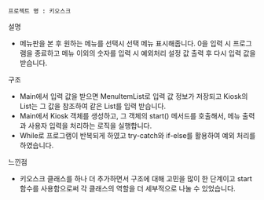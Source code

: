     프로젝트 명 : 키오스크

설명
- 메뉴판을 본 후 원하는 메뉴를 선택시 선택 메뉴 표시해줍니다.
  0을 입력 시 프로그램을 종료하고 메뉴 이외의 숫자를 입력 시 예외처리 설정 값 출력 후 다시 입력 값을 받습니다.

구조
- Main에서 입력 값을 받으면 MenuItemList로 입력 값 정보가 저장되고 Kiosk의 List는 그 값을 참조하여 같은 List를 입력 받습니다.
- Main에서 Kiosk 객체를 생성하고, 그 객체의 start() 메서드를 호출해서, 메뉴 출력과 사용자 입력을 처리하는 로직을 실행합니다.
- While로 프로그램이 반복되게 하였고 try-catch와 if-else를 활용하여 예외 처리를 하였습니다.

느낀점
- 키오스크 클래스를 하나 더 추가하면서 구조에 대해 고민을 많이 한 단계이고 start 함수를 사용함으로써 각 클래스의 역할을 더 세부적으로 나눌 수 있었습니다.